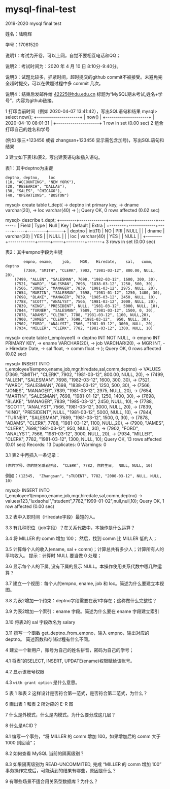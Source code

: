 # mysql-final-test

2019-2020 mysql final test

姓名：陆晓辉

学号：17061520

说明1：考试为开卷，可以上网，自觉不要相互电话和QQ；

说明2：考试时间为：2020 年 4 月 10 日 8:10分-9:40分。

说明3：试题比较多，抓紧时间，超时提交的github commit不被接受。未避免完全超时提交，可以在做题过程中多 commit 几次。

说明4：结束后发邮件给 42225@hdu.edu.cn 标题为“MySQL期末考试,姓名+学号”，内容为github链接。


1 打印当前时间（例如 2020-04-07 13:41:42），写出SQL语句和结果
mysql> select now();
+---------------------+
| now()               |
+---------------------+
| 2020-04-10 08:01:31 |
+---------------------+
1 row in set (0.00 sec)
2 组合打印自己的姓名和学号

(例如 张三+123456 或者 zhangsan+123456 显示需包含加号)，写出SQL语句和结果

3 建立如下表1和表2，写出建表语句和插入语句。

表1：其中deptno为主键
```
deptno, deptno,    loc
(10, "ACCOUNTING", "NEW YORK"),
(20, "RESEARCH", "DALLAS"),
(30, "SALES", "CHICAGO"),
(40, "OPERATIONS", "BOSTON")
```
mysql>  create table t_dept(
    -> deptno int primary key,
    -> dname varchar(20),
    -> loc varchar(40)
    -> );
Query OK, 0 rows affected (0.02 sec)

mysql> describe t_dept;
+--------+-------------+------+-----+---------+-------+
| Field  | Type        | Null | Key | Default | Extra |
+--------+-------------+------+-----+---------+-------+
| deptno | int(11)     | NO   | PRI | NULL    |       |
| dname  | varchar(20) | YES  |     | NULL    |       |
| loc    | varchar(40) | YES  |     | NULL    |       |
+--------+-------------+------+-----+---------+-------+
3 rows in set (0.00 sec)


表2：其中empno字段为主键
```
        empno, ename,    job,    MGR,   Hiredate,    sal,   comm, deptno
        (7369, "SMITH", "CLERK", 7902, "1981-03-12", 800.00, NULL, 20),
	(7499, "ALLEN", "SALESMAN", 7698, "1982-03-12", 1600, 300, 30),
	(7521, "WARD", "SALESMAN", 7698, "1838-03-12", 1250, 500, 30),
	(7566, "JONES", "MANAGER", 7839, "1981-03-12", 2975, NULL, 20),
	(7654, "MARTIN", "SALESMAN", 7698, "1981-01-12", 1250, 1400, 30),
	(7698, "BLAKE", "MANAGER", 7839, "1985-03-12", 2450, NULL, 10),
	(7788, "SCOTT", "ANALYST", 7566, "1981-03-12", 3000, NULL, 20),
	(7839, "KING", "PRESIDENT", NULL, "1981-03-12", 5000, NULL, 10),
	(7844, "TURNER", "SALESMAN", 7689, "1981-03-12", 1500, 0, 30),
	(7878, "ADAMS", "CLERK", 7788, "1981-03-12", 1100, NULL,20),
	(7900, "JAMES", "CLERK", 7698,"1981-03-12",  950, NULL, 30),
	(7902, "FORD", "ANALYST", 7566, "1981-03-12", 3000, NULL, 20),
	(7934, "MILLER", "CLERK", 7782, "1981-03-12", 1300, NULL, 10)
```


mysql> create table t_employee1(
    -> deptno INT NOT NULL,
    -> empno INT PRIMARY KEY,
    -> ename VARCHAR(20),
    -> job VARCHAR(20),
    ->     MGR INT,
    -> Hiredate Date,
    -> sal float,
    -> comm float
    -> );
Query OK, 0 rows affected (0.02 sec)

mysql> INSERT INTO t_employee1(empno,ename,job,mgr,hiredate,sal,comm,deptno)
    -> VALUES (7369, "SMITH", "CLERK", 7902, "1981-03-12", 800.00, NULL, 20),
    -> (7499, "ALLEN", "SALESMAN", 7698, "1982-03-12", 1600, 300, 30),
    -> (7521, "WARD", "SALESMAN", 7698, "1838-03-12", 1250, 500, 30),
    -> (7566, "JONES", "MANAGER", 7839, "1981-03-12", 2975, NULL, 20),
    -> (7654, "MARTIN", "SALESMAN", 7698, "1981-01-12", 1250, 1400, 30),
    -> (7698, "BLAKE", "MANAGER", 7839, "1985-03-12", 2450, NULL, 10),
    -> (7788, "SCOTT", "ANALYST", 7566, "1981-03-12", 3000, NULL, 20),
    -> (7839, "KING", "PRESIDENT", NULL, "1981-03-12", 5000, NULL, 10),
    -> (7844, "TURNER", "SALESMAN", 7689, "1981-03-12", 1500, 0, 30),
    -> (7878, "ADAMS", "CLERK", 7788, "1981-03-12", 1100, NULL,20),
    -> (7900, "JAMES", "CLERK", 7698,"1981-03-12",  950, NULL, 30),
    -> (7902, "FORD", "ANALYST", 7566, "1981-03-12", 3000, NULL, 20),
    -> (7934, "MILLER", "CLERK", 7782, "1981-03-12", 1300, NULL, 10);
Query OK, 13 rows affected (0.01 sec)
Records: 13  Duplicates: 0  Warnings: 0








3.1 表2 中再插入一条记录：

`(你的学号，你的姓名或者拼音， “CLERK”, 7782, 你的生日,  NULL, NULL, 10)`
 
例如：`(12345,  "Zhangsan", "sTUDENT", 7782, "2000-03-12", NULL, NULL, 10)`


mysql> INSERT INTO t_employee1(empno,ename,job,mgr,hiredate,sal,comm,deptno)
    -> values(123,"luxiaohui","student",7782,"1999-01-02",null,null,10);
Query OK, 1 row affected (0.00 sec)

3.2 表中入职时间（Hiredate字段）最短的人。

3.3 有几种职位（job字段）？在关系代数中，本操作是什么运算？

3.4 将 MILLER 的 comm 增加 100； 然后，找到 comm 比 MILLER 低的人；

3.5 计算每个人的收入(ename, sal + comm)；计算总共有多少人；计算所有人的平均收入。 提示：计算时 NULL 要当做 0 处理； 

3.6 显示每个人的下属, 没有下属的显示 NULL。本操作使用关系代数中哪几种运算？

3.7 建立一个视图：每个人的empno, ename, job 和 loc。简述为什么要建立本视图。

3.8 为表2增加一个约束：deptno字段需要在表1中存在；这称做什么完整性？

3.9 为表2增加一个索引：ename 字段。简述为什么要在 ename 字段建立索引

3.10 将表2的 sal 字段改名为 salary

3.11 撰写一个函数 get_deptno_from_empno，输入 empno，输出对应的 deptno。 简述函数和存储过程有什么不同。

4 建立一个新用户，账号为自己的姓名拼音，密码为自己的学号；

4.1 将表1的SELECT, INSERT, UPDATE(ename)权限赋给该账号。

4.2 显示该账号权限

4.3 `with grant option` 是什么意思。

5 表 1 和表 2 这样设计是否符合第一范式，是否符合第二范式，为什么？

6 画出表 1 和表 2 所对应的 E-R 图

7 什么是外模式，什么是内模式。为什么要分成这几层？

8 什么是ACID？

8.1 编写一个事务，“将 MILLER 的 comm 增加 100，如果增加后的 comm 大于 1000 则回滚”；

8.2 如何查看 MySQL 当前的隔离级别？

8.3 如果隔离级别为 READ-UNCOMMITED, 完成 “MILLER 的 comm 增加 100” 事务操作完成后，可能读到的结果有哪些，原因是什么？

9 有哪些场景不适合用关系型数据库？为什么？
